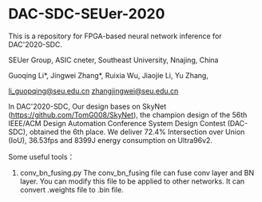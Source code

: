 # DAC-SDC-SEUer-2020


This is a repository for FPGA-based neural network inference for DAC'2020-SDC. 

SEUer Group, ASIC cneter, Southeast University, Nnajing, China

Guoqing Li*, Jingwei Zhang*, Ruixia Wu, Jiaojie Li, Yu Zhang,

li_guopqing@seu.edu.cn   zhangjingwei@seu.edu.cn 

In DAC'2020-SDC, Our design bases on SkyNet (https://github.com/TomG008/SkyNet), the champion design of the 56th IEEE/ACM Design Automation Conference System Design Contest (DAC-SDC), obtained the 6th place. We deliver 72.4% Intersection over Union (IoU), 36.53fps and 8399J energy consumption on Ultra96v2. 


Some useful tools：

1. conv_bn_fusing.py
   The conv_bn_fusing file can fuse conv layer and BN layer. You can modify this file to be applied to other networks. It can convert .weights file to .bin file.
   


